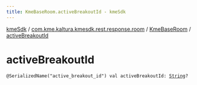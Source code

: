 ```yaml
---
title: KmeBaseRoom.activeBreakoutId - kmeSdk
---
```


[kmeSdk](../../index.html) / [com.kme.kaltura.kmesdk.rest.response.room](../index.html) / [KmeBaseRoom](index.html) / [activeBreakoutId](./active-breakout-id.html)

# activeBreakoutId

`@SerializedName("active_breakout_id") val activeBreakoutId: `[`String`](https://kotlinlang.org/api/latest/jvm/stdlib/kotlin/-string/index.html)`?`